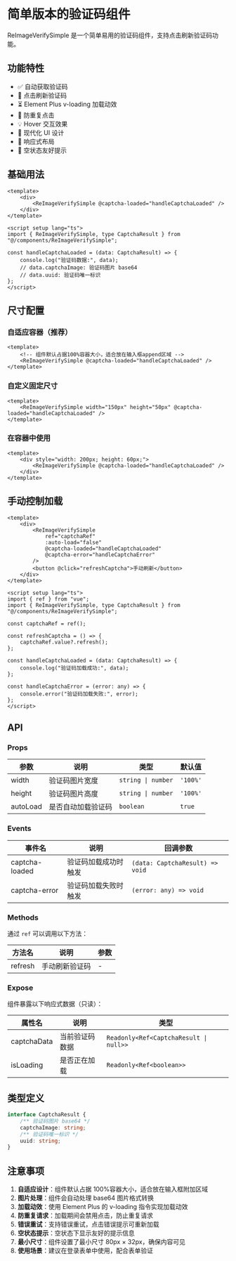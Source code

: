# 简单版本的验证码组件

ReImageVerifySimple 是一个简单易用的验证码组件，支持点击刷新验证码功能。

## 功能特性

- ✅ 自动获取验证码
- 🔄 点击刷新验证码
- ⏳ Element Plus v-loading 加载动效
- 🚫 防重复点击
- 💡 Hover 交互效果
- 🎨 现代化 UI 设计
- 📱 响应式布局
- 🔧 空状态友好提示

## 基础用法

```vue
<template>
	<div>
		<ReImageVerifySimple @captcha-loaded="handleCaptchaLoaded" />
	</div>
</template>

<script setup lang="ts">
import { ReImageVerifySimple, type CaptchaResult } from "@/components/ReImageVerifySimple";

const handleCaptchaLoaded = (data: CaptchaResult) => {
	console.log("验证码数据:", data);
	// data.captchaImage: 验证码图片 base64
	// data.uuid: 验证码唯一标识
};
</script>
```

## 尺寸配置

### 自适应容器（推荐）

```vue
<template>
	<!-- 组件默认占据100%容器大小，适合放在输入框append区域 -->
	<ReImageVerifySimple @captcha-loaded="handleCaptchaLoaded" />
</template>
```

### 自定义固定尺寸

```vue
<template>
	<ReImageVerifySimple width="150px" height="50px" @captcha-loaded="handleCaptchaLoaded" />
</template>
```

### 在容器中使用

```vue
<template>
	<div style="width: 200px; height: 60px;">
		<ReImageVerifySimple @captcha-loaded="handleCaptchaLoaded" />
	</div>
</template>
```

## 手动控制加载

```vue
<template>
	<div>
		<ReImageVerifySimple
			ref="captchaRef"
			:auto-load="false"
			@captcha-loaded="handleCaptchaLoaded"
			@captcha-error="handleCaptchaError"
		/>
		<button @click="refreshCaptcha">手动刷新</button>
	</div>
</template>

<script setup lang="ts">
import { ref } from "vue";
import { ReImageVerifySimple, type CaptchaResult } from "@/components/ReImageVerifySimple";

const captchaRef = ref();

const refreshCaptcha = () => {
	captchaRef.value?.refresh();
};

const handleCaptchaLoaded = (data: CaptchaResult) => {
	console.log("验证码加载成功:", data);
};

const handleCaptchaError = (error: any) => {
	console.error("验证码加载失败:", error);
};
</script>
```

## API

### Props

| 参数     | 说明               | 类型               | 默认值   |
| -------- | ------------------ | ------------------ | -------- |
| width    | 验证码图片宽度     | `string \| number` | `'100%'` |
| height   | 验证码图片高度     | `string \| number` | `'100%'` |
| autoLoad | 是否自动加载验证码 | `boolean`          | `true`   |

### Events

| 事件名         | 说明                 | 回调参数                        |
| -------------- | -------------------- | ------------------------------- |
| captcha-loaded | 验证码加载成功时触发 | `(data: CaptchaResult) => void` |
| captcha-error  | 验证码加载失败时触发 | `(error: any) => void`          |

### Methods

通过 `ref` 可以调用以下方法：

| 方法名  | 说明           | 参数 |
| ------- | -------------- | ---- |
| refresh | 手动刷新验证码 | -    |

### Expose

组件暴露以下响应式数据（只读）：

| 属性名      | 说明           | 类型                                   |
| ----------- | -------------- | -------------------------------------- |
| captchaData | 当前验证码数据 | `Readonly<Ref<CaptchaResult \| null>>` |
| isLoading   | 是否正在加载   | `Readonly<Ref<boolean>>`               |

## 类型定义

```typescript
interface CaptchaResult {
	/** 验证码图片 base64 */
	captchaImage: string;
	/** 验证码唯一标识 */
	uuid: string;
}
```

## 注意事项

1. **自适应设计**：组件默认占据 100%容器大小，适合放在输入框附加区域
2. **图片处理**：组件会自动处理 base64 图片格式转换
3. **加载动效**：使用 Element Plus 的 v-loading 指令实现加载动效
4. **防重复请求**：加载期间会禁用点击，防止重复请求
5. **错误重试**：支持错误重试，点击错误提示可重新加载
6. **空状态提示**：空状态下显示友好的提示信息
7. **最小尺寸**：组件设置了最小尺寸 80px × 32px，确保内容可见
8. **使用场景**：建议在登录表单中使用，配合表单验证
